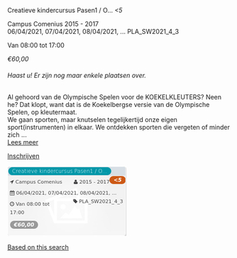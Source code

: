 Creatieve kindercursus Pasen1 / O... *<5*

Campus Comenius 2015 - 2017  
06/04/2021, 07/04/2021, 08/04/2021, ... PLA\_SW2021\_4\_3  

Van 08:00 tot 17:00

*€60,00*

  

###### *Haast u! Er zijn nog maar enkele plaatsen over.*

  

Al gehoord van de Olympische Spelen voor de KOEKELKLEUTERS? Neen he? Dat klopt, want dat is de Koekelbergse versie van de Olympische Spelen, op kleutermaat.  
We gaan sporten, maar knutselen tegelijkertijd onze eigen sport(instrumenten) in elkaar. We ontdekken sporten die vergeten of minder zich  ...  
[Lees meer](https://tickets.vgc.be/activity/subscribe/PLA_SW2021_4_3)

[Inschrijven](https://tickets.vgc.be/activity/subscribe/PLA_SW2021_4_3)

![](60360.png)

[Based on this search](https://tickets.vgc.be/activity/index?&vrijeplaatsen=1&Age%5B%5D=3%2C4&entity=286)